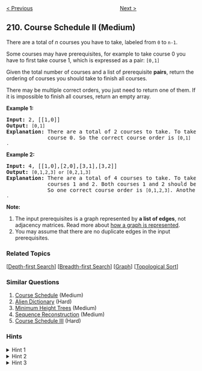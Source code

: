 <!--|This file generated by command(leetcode description); DO NOT EDIT.    |-->
<!--+----------------------------------------------------------------------+-->
<!--|@author    Openset <openset.wang@gmail.com>                           |-->
<!--|@link      https://github.com/openset                                 |-->
<!--|@home      https://github.com/openset/leetcode                        |-->
<!--+----------------------------------------------------------------------+-->

[< Previous](https://github.com/openset/leetcode/tree/master/problems/minimum-size-subarray-sum "Minimum Size Subarray Sum")
　　　　　　　　　　　　　　　　
[Next >](https://github.com/openset/leetcode/tree/master/problems/add-and-search-word-data-structure-design "Add and Search Word - Data structure design")

## 210. Course Schedule II (Medium)

<p>There are a total of <em>n</em> courses you have to take, labeled from <code>0</code> to <code>n-1</code>.</p>

<p>Some courses may have prerequisites, for example to take course 0 you have to first take course 1, which is expressed as a pair: <code>[0,1]</code></p>

<p>Given the total number of courses and a list of prerequisite <strong>pairs</strong>, return the ordering of courses you should take to finish all courses.</p>

<p>There may be multiple correct orders, you just need to return one of them. If it is impossible to finish all courses, return an empty array.</p>

<p><strong>Example 1:</strong></p>

<pre>
<strong>Input:</strong> 2, [[1,0]] 
<strong>Output: </strong><code>[0,1]</code>
<strong>Explanation:</strong>&nbsp;There are a total of 2 courses to take. To take course 1 you should have finished   
&nbsp;            course 0. So the correct course order is <code>[0,1] .</code></pre>

<p><strong>Example 2:</strong></p>

<pre>
<strong>Input:</strong> 4, [[1,0],[2,0],[3,1],[3,2]]
<strong>Output: </strong><code>[0,1,2,3] or [0,2,1,3]</code>
<strong>Explanation:</strong>&nbsp;There are a total of 4 courses to take. To take course 3 you should have finished both     
             courses 1 and 2. Both courses 1 and 2 should be taken after you finished course 0. 
&nbsp;            So one correct course order is <code>[0,1,2,3]</code>. Another correct ordering is <code>[0,2,1,3] .</code></pre>

<p><strong>Note:</strong></p>

<ol>
	<li>The input prerequisites is a graph represented by <strong>a list of edges</strong>, not adjacency matrices. Read more about <a href="https://www.khanacademy.org/computing/computer-science/algorithms/graph-representation/a/representing-graphs" target="_blank">how a graph is represented</a>.</li>
	<li>You may assume that there are no duplicate edges in the input prerequisites.</li>
</ol>

### Related Topics
  [[Depth-first Search](https://github.com/openset/leetcode/tree/master/tag/depth-first-search/README.md)]
  [[Breadth-first Search](https://github.com/openset/leetcode/tree/master/tag/breadth-first-search/README.md)]
  [[Graph](https://github.com/openset/leetcode/tree/master/tag/graph/README.md)]
  [[Topological Sort](https://github.com/openset/leetcode/tree/master/tag/topological-sort/README.md)]

### Similar Questions
  1. [Course Schedule](https://github.com/openset/leetcode/tree/master/problems/course-schedule) (Medium)
  1. [Alien Dictionary](https://github.com/openset/leetcode/tree/master/problems/alien-dictionary) (Hard)
  1. [Minimum Height Trees](https://github.com/openset/leetcode/tree/master/problems/minimum-height-trees) (Medium)
  1. [Sequence Reconstruction](https://github.com/openset/leetcode/tree/master/problems/sequence-reconstruction) (Medium)
  1. [Course Schedule III](https://github.com/openset/leetcode/tree/master/problems/course-schedule-iii) (Hard)

### Hints
<details>
<summary>Hint 1</summary>
This problem is equivalent to finding the topological order in a directed graph. If a cycle exists, no topological ordering exists and therefore it will be impossible to take all courses.
</details>

<details>
<summary>Hint 2</summary>
<a href="https://class.coursera.org/algo-003/lecture/52" target="_blank">Topological Sort via DFS</a> - A great video tutorial (21 minutes) on Coursera explaining the basic concepts of Topological Sort.
</details>

<details>
<summary>Hint 3</summary>
Topological sort could also be done via <a href="http://en.wikipedia.org/wiki/Topological_sorting#Algorithms" target="_blank">BFS</a>.
</details>
